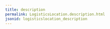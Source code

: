 ```yaml
---
title: description
permalink: LogisticsLocation.description.html
jsonid: logisticslocation_description
---
```

